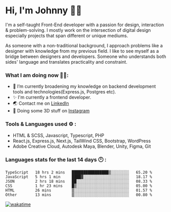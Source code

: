 # Hi, I'm Johnny 👋🧑‍

I'm a self-taught Front-End developer with a passion for design, interaction & problem-solving. I mostly work on the intersection of digital design especially projects that span different or unique mediums.

As someone with a non-traditional background, I approach problems like a designer with knowledge from my previous field. I like to see myself as a bridge between designers and developers. Someone who understands both sides' language and translates practicality and constraint.

### What I am doing now 🧑‍💻:

- 🔭 I’m currently broadening my knowledge on backend development tools and technologies(Express.js, Postgres etc).
- ✨ I'm currently a frontend developer.
- 🌏 Contact me on [LinkedIn](https://www.linkedin.com/in/johchai/)
- 🎨 Doing some 3D stuff on [Instagram](https://www.instagram.com/johnsaaz)

### Tools & Languages used ⚙️ :

- HTML & SCSS, Javascript, Typescript, PHP
- React.js, Express.js, Next.js, TailWind CSS, Bootstrap, WordPress
- Adobe Creative Cloud, Autodesk Maya, Blender, Unity, Figma, Git

### Languages stats for the last 14 days 🕛 :

<!--START_SECTION:waka-->

```text
TypeScript   18 hrs 2 mins   ████████████████▒░░░░░░░░   65.20 %
JavaScript   5 hrs 1 min     ████▓░░░░░░░░░░░░░░░░░░░░   18.17 %
JSON         2 hrs 18 mins   ██░░░░░░░░░░░░░░░░░░░░░░░   08.33 %
CSS          1 hr 23 mins    █▒░░░░░░░░░░░░░░░░░░░░░░░   05.00 %
HTML         26 mins         ▒░░░░░░░░░░░░░░░░░░░░░░░░   01.57 %
Other        13 mins         ▒░░░░░░░░░░░░░░░░░░░░░░░░   00.80 %
```

<!--END_SECTION:waka-->

[![wakatime](https://wakatime.com/badge/user/0cd14e89-b357-451d-b5c1-4a79286fb5a6.svg)](https://wakatime.com/@0cd14e89-b357-451d-b5c1-4a79286fb5a6)
